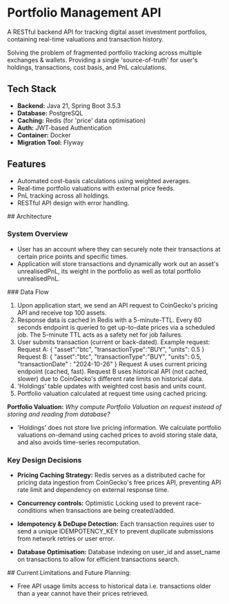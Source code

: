 # Portfolio Management API

A RESTful backend API for tracking digital asset investment portfolios, containing real-time valuations and transaction history.

Solving the problem of fragmented portfolio tracking across multiple exchanges & wallets.
Providing a single 'source-of-truth' for user's holdings, transactions, cost basis, and PnL calculations.


## Tech Stack
- **Backend:** Java 21, Spring Boot 3.5.3
- **Database:** PostgreSQL
- **Caching:** Redis (for 'price' data optimisation)
- **Auth:** JWT-based Authentication
- **Container:** Docker
- **Migration Tool:** Flyway


## Features
- Automated cost-basis calculations using weighted averages.
- Real-time portfolio valuations with external price feeds.
- PnL tracking across all holdings.
- RESTful API design with error handling.

## Architecture

### System Overview
- User has an account where they can securely note their transactions at certain price points and specific times.
- Application will store transactions and dynamically work out an asset's unrealisedPnL, its weight in the portfolio as well as total portfolio unrealisedPnL.

### Data Flow
1. Upon application start, we send an API request to CoinGecko's pricing API and receive top 100 assets.
2. Response data is cached in Redis with a 5-minute-TTL. Every 60 seconds endpoint is queried to get up-to-date prices via a scheduled job. The 5-minute TTL acts as a safety net for job failures.
3. User submits transaction (current or back-dated). Example request:
Request A:
{
    "asset":"btc",
    "transactionType":"BUY",
    "units": 0.5
}
Request B:
{
    "asset":"btc",
    "transactionType":"BUY",
    "units": 0.5,
    "transactionDate" : "2024-10-26"
}
Request A uses current pricing endpoint (cached, fast). Request B uses historical API (not cached, slower) due to CoinGecko's different rate limits on historical data.
4. 'Holdings' table updates with weighted cost basis and units count.
5. Portfolio valuation calculated at request time using cached pricing.


**Portfolio Valuation:** 
_Why compute Portfolio Valuation on request instead of storing and reading from database?_
- 'Holdings' does not store live pricing information. We calculate portfolio valuations on-demand using cached prices to avoid storing stale data, and also avoids time-series recomputation. 

### Key Design Decisions
- **Pricing Caching Strategy:** Redis serves as a distributed cache for pricing data ingestion from CoinGecko's free prices API, preventing API rate limit and dependency on external response time.

- **Concurrency controls:** Optimistic Locking used to prevent race-conditions when transactions are being created/added.

- **Idempotency & DeDupe Detection:** Each transaction requires user to send a unique IDEMPOTENCY_KEY to prevent duplicate submissions from network retries or user error.

- **Database Optimisation:** Database indexing on user_id and asset_name on transactions to allow for efficient transactions search.


## Current Limitations and Future Planning:
- Free API usage limits access to historical data i.e. transactions older than a year cannot have their prices retrieved.

